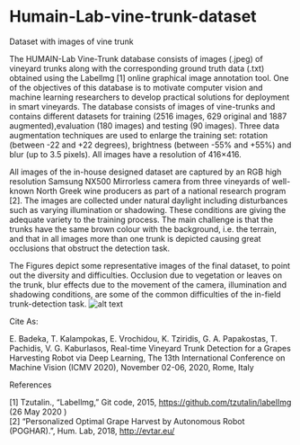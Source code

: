 # Humain-Lab-vine-trunk-dataset
Dataset with images of vine trunk

The HUMAIN-Lab Vine-Trunk database consists of images (.jpeg) of vineyard trunks along with the corresponding ground truth data (.txt) obtained using the Labellmg [1] online graphical image annotation tool. One of the objectives of this database is to motivate computer vision and machine learning researchers to develop practical solutions for deployment in smart vineyards. The database consists of images of vine-trunks and contains different datasets for training (2516 images, 629 original and 1887 augmented),evaluation (180 images) and testing (90 images). Three data augmentation techniques are used to  enlarge the training set: rotation (between -22 and +22 degrees), brightness (between -55% and +55%) and blur (up to 3.5 pixels). All images have a resolution of 416×416.

All images of the in-house designed  dataset are captured by an RGB high resolution Samsung NX500 Mirrorless camera from three vineyards of well-known North Greek wine producers as part of a national research program [2]. The images are collected under natural daylight including disturbances such as varying illumination or shadowing. These conditions are giving the adequate variety to the training process. The main challenge is that the trunks have the same brown colour with the background, i.e. the terrain, and that in all images more than one trunk is depicted causing great occlusions that obstruct the detection task.

The Figures depict some representative images of the final dataset, to point out the diversity and difficulties. Occlusion due to vegetation or leaves on the trunk, blur effects due to the movement of the camera, illumination and shadowing conditions, are some of the common difficulties of the in-field trunk-detection task.
![alt text](https://user-images.githubusercontent.com/26176656/93201908-85ac4b80-f75a-11ea-973a-878c1b86cca1.jpg?raw=true)

Cite As:

E. Badeka, T. Kalampokas, E. Vrochidou, K. Tziridis, G. A. Papakostas, T. Pachidis, V. G. Kaburlasos, Real-time Vineyard Trunk Detection for a Grapes Harvesting Robot via Deep Learning, The 13th International Conference on Machine Vision (ICMV 2020), November 02-06, 2020, Rome, Italy

References

[1] Tzutalin., “Labellmg,” Git code, 2015, <https://github.com/tzutalin/labelImg> (26 May 2020 )    
[2] “Personalized Optimal Grape Harvest by Autonomous Robot (POGHAR).”, Hum. Lab, 2018, <http://evtar.eu/> 
